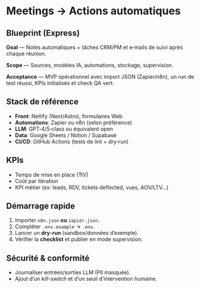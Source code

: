 # Meetings → Actions automatiques

## Blueprint (Express)
**Goal** — Notes automatiques + tâches CRM/PM et e‑mails de suivi après chaque réunion.

**Scope** — Sources, modèles IA, automations, stockage, supervision.

**Acceptance** — MVP opérationnel avec import JSON (Zapier/n8n), un run de test réussi, KPIs initialisés et check QA vert.

## Stack de référence
- **Front**: Netlify (Next/Astro), formulaires Web
- **Automations**: Zapier ou n8n (selon préférence)
- **LLM**: GPT‑4/5‑class ou équivalent open
- **Data**: Google Sheets / Notion / Supabase
- **CI/CD**: GitHub Actions (tests de lint + dry‑run)

## KPIs
- Temps de mise en place (TtV)
- Coût par itération
- KPI métier (ex: leads, RDV, tickets deflected, vues, AOV/LTV…)

## Démarrage rapide
1. Importer `n8n.json` **ou** `zapier.json`.
2. Compléter `.env.example` → `.env`.
3. Lancer un **dry‑run** (sandbox/données d’exemple).
4. Vérifier la **checklist** et publier en mode supervision.

## Sécurité & conformité
- Journaliser entrées/sorties LLM (PII masquée).
- Ajout d’un *kill-switch* et d’un seuil d’intervention humaine.
